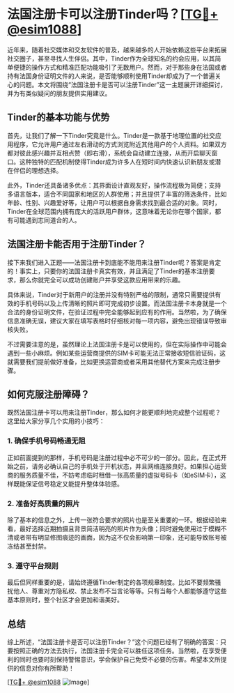 # 法国注册卡可以注册Tinder吗？[[TG💪+ @esim1088](https://t.me/s/esim1088)]

近年来，随着社交媒体和交友软件的普及，越来越多的人开始依赖这些平台来拓展社交圈子，甚至寻找人生伴侣。其中，Tinder作为全球知名的约会应用，以其简单便捷的操作方式和精准匹配功能吸引了无数用户。然而，对于那些身在法国或者持有法国身份证明文件的人来说，是否能够顺利使用Tinder却成为了一个普遍关心的问题。本文将围绕“法国注册卡是否可以注册Tinder”这一主题展开详细探讨，并为有类似疑问的朋友提供实用建议。

## Tinder的基本功能与优势

首先，让我们了解一下Tinder究竟是什么。Tinder是一款基于地理位置的社交应用程序，它允许用户通过左右滑动的方式浏览附近其他用户的个人资料。如果双方都对彼此感兴趣并互相点赞（即右滑），系统会自动建立连接，从而开启聊天窗口。这种独特的匹配机制使得Tinder成为许多人在短时间内快速认识新朋友或潜在伴侣的理想选择。

此外，Tinder还具备诸多优点：其界面设计直观友好，操作流程极为简便；支持多语言版本，适合不同国家和地区的人群使用；并且提供了丰富的筛选条件，比如年龄、性别、兴趣爱好等，让用户可以根据自身需求找到最合适的对象。同时，Tinder在全球范围内拥有庞大的活跃用户群体，这意味着无论你在哪个国家，都有可能遇到志同道合的人。

## 法国注册卡能否用于注册Tinder？

接下来我们进入正题——法国注册卡到底能不能用来注册Tinder呢？答案是肯定的！事实上，只要你的法国注册卡真实有效，并且满足了Tinder的基本注册要求，那么你就完全可以成功创建账户并享受这款应用带来的乐趣。

具体来说，Tinder对于新用户的注册并没有特别严格的限制，通常只需要提供有效的手机号码以及上传清晰的照片即可完成初步设置。而法国注册卡本身就是一个合法的身份证明文件，在验证过程中完全能够起到应有的作用。当然啦，为了确保信息准确无误，建议大家在填写表格时仔细核对每一项内容，避免出现错误导致审核失败。

不过需要注意的是，虽然理论上法国注册卡是可以使用的，但在实际操作中可能会遇到一些小麻烦。例如某些运营商提供的SIM卡可能无法正常接收短信验证码，这就需要我们提前做好准备，比如更换运营商或者采用其他替代方案来完成注册步骤。

## 如何克服注册障碍？

既然法国注册卡可以用来注册Tinder，那么如何才能更顺利地完成整个过程呢？这里给大家分享几个实用的小技巧：

### 1. 确保手机号码畅通无阻

正如前面提到的那样，手机号码是注册过程中必不可少的一部分。因此，在正式开始之前，请务必确认自己的手机处于开机状态，并且网络连接良好。如果担心运营商的服务质量不佳，不妨考虑临时租借一张高质量的虚拟号码卡（如eSIM卡），这样既能保证信号稳定又能提升整体体验感。

### 2. 准备好高质量的照片

除了基本的信息之外，上传一张符合要求的照片也是至关重要的一环。根据经验来看，最好选择近期拍摄且背景简洁明亮的照片作为头像；同时避免使用过于模糊不清或者带有明显修图痕迹的画面，因为这不仅会影响第一印象，还可能导致账号被冻结甚至封禁。

### 3. 遵守平台规则

最后但同样重要的是，请始终遵循Tinder制定的各项规章制度。比如不要频繁骚扰他人、尊重对方隐私权、禁止发布不当言论等等。只有当每个人都能够遵守这些基本原则时，整个社区才会更加和谐美好。

## 总结

综上所述，“法国注册卡是否可以注册Tinder？”这个问题已经有了明确的答案：只要按照正确的方法去执行，法国注册卡完全可以胜任这项任务。当然啦，在享受便利的同时也要时刻保持警惕意识，学会保护自己免受不必要的伤害。希望本文所提供的信息对你有所帮助！

[[TG💪+ @esim1088](https://t.me/s/esim1088) ![Image](https://i.postimg.cc/4NQfJmqS/Snipaste-2025-05-13-00-14-12.png)]